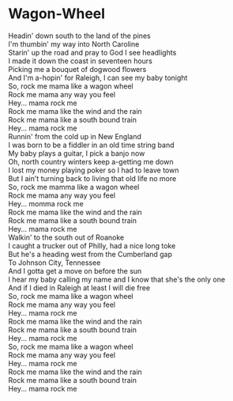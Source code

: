 # Wagon-Wheel

Headin' down south to the land of the pines  
I'm thumbin' my way into North Caroline  
Starin' up the road and pray to God I see headlights  
I made it down the coast in seventeen hours  
Picking me a bouquet of dogwood flowers  
And I'm a-hopin' for Raleigh, I can see my baby tonight  
So, rock me mama like a wagon wheel  
Rock me mama any way you feel  
Hey... mama rock me  
Rock me mama like the wind and the rain  
Rock me mama like a south bound train  
Hey... mama rock me  
Runnin' from the cold up in New England  
I was born to be a fiddler in an old time string band  
My baby plays a guitar, I pick a banjo now  
Oh, north country winters keep a-getting me down  
I lost my money playing poker so I had to leave town  
But I ain't turning back to living that old life no more  
So, rock me mamma like a wagon wheel  
Rock me mama any way you feel  
Hey... momma rock me  
Rock me mama like the wind and the rain  
Rock me mama like a south bound train  
Hey... mama rock me  
Walkin' to the south out of Roanoke  
I caught a trucker out of Philly, had a nice long toke  
But he's a heading west from the Cumberland gap  
To Johnson City, Tennessee  
And I gotta get a move on before the sun  
I hear my baby calling my name and I know that she's the only one  
And if I died in Raleigh at least I will die free  
So, rock me mama like a wagon wheel  
Rock me mama any way you feel  
Hey... mama rock me  
Rock me mama like the wind and the rain  
Rock me mama like a south bound train  
Hey... mama rock me  
So, rock me mama like a wagon wheel  
Rock me mama any way you feel  
Hey... mama rock me  
Rock me mama like the wind and the rain  
Rock me mama like a south bound train  
Hey... mama rock me
